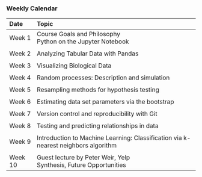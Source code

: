### Weekly Calendar  

|Date                                  | Topic           | 
|:-----------------------------        |:--------------|
| Week 1 | Course Goals and Philosophy <br />Python on the Jupyter Notebook &nbsp;|
|        |                |         |            |
| Week 2 | Analyzing Tabular Data with Pandas  |
|     |    |     |      |
| Week 3 | Visualizing Biological Data |
|     |    |     |      |
| Week 4  | Random processes: Description and simulation  |
|     |    |     |      |
|  Week 5   | Resampling methods for hypothesis testing   |
|     |    |     |      |
| Week 6  | Estimating data set parameters via the bootstrap   |
|     |    |     |      |
| Week 7 | Version control and reproducibility with Git | 
|     |    |     |      |
| Week 8  | Testing and predicting relationships in data|
|     |    |     |      |
| Week 9 | Introduction to Machine Learning: Classification via k-nearest neighbors algorithm| 
|     |    |     |      |
| Week 10| Guest lecture by Peter Weir, Yelp <br>Synthesis, Future Opportunities   |                                

